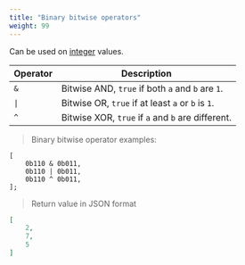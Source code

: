 ```yaml
---
title: "Binary bitwise operators"
weight: 99
---
```


Can be used on [integer](../../data-types/int) values.

Operator | Description
-------- | -----------
`&` | Bitwise AND, `true` if both `a` and `b` are `1`.
<code>&#124;</code> | Bitwise OR, `true` if at least `a` or `b` is `1`.
`^` | Bitwise XOR, `true` if `a` and `b` are different.

> Binary bitwise operator examples:

```thingsdb,json_response
[
    0b110 & 0b011,
    0b110 | 0b011,
    0b110 ^ 0b011,
];
```

> Return value in JSON format

```json
[
    2,
    7,
    5
]
```
